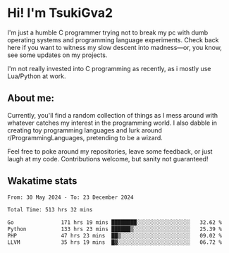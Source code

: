 # Hi! I'm TsukiGva2

I'm just a humble C programmer trying not to break my pc with dumb operating systems and programming language experiments. Check back here if you want to witness my slow descent into madness—or, you know, see some updates on my projects.

I'm not really invested into C programming as recently, as i mostly use Lua/Python at work.

## About me:

Currently, you'll find a random collection of things as I mess around with whatever catches my interest in the programming world. I also dabble in creating toy programming languages and lurk around r/ProgrammingLanguages, pretending to be a wizard.

Feel free to poke around my repositories, leave some feedback, or just laugh at my code. Contributions welcome, but sanity not guaranteed!

## Wakatime stats
<!--START_SECTION:waka-->

```txt
From: 30 May 2024 - To: 23 December 2024

Total Time: 513 hrs 32 mins

Go               171 hrs 19 mins ████████░░░░░░░░░░░░░░░░░   32.62 %
Python           133 hrs 23 mins ██████▒░░░░░░░░░░░░░░░░░░   25.39 %
PHP              47 hrs 23 mins  ██▒░░░░░░░░░░░░░░░░░░░░░░   09.02 %
LLVM             35 hrs 19 mins  █▓░░░░░░░░░░░░░░░░░░░░░░░   06.72 %
```

<!--END_SECTION:waka-->
